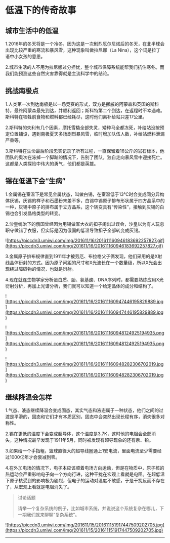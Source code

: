 # 低温下的传奇故事

## 城市生活中的低温

1.2016年的冬天将是一个冷冬，因为这是一次剧烈厄尔尼诺后的冬天，在北半球会出现比较严重的寒流和暴风雪，这种现象叫做拉尼娜（La Nina），这个词是拉丁语中小女孩的意思。

2.城市生活的人不用为拉尼娜过分担忧，整个城市保障系统能帮我们抗住寒冬。而我们能预测这些自然灾害靠得就是主流科学中的结论。

## 挑战南极点

1.人类第一次到达南极是以一场竞赛的形式，双方是挪威的阿蒙森和英国的斯科特，最终阿蒙森最先到达，并顺利返回；斯科特第二个到达，在返程时不幸遇难。斯科特在牺牲前食物和燃料都已经耗尽，这时他们离补给站只差17公里。

2.斯科特的失利有几个因素，摩托雪橇全部失灵，矮种马全都冻死，补给站没按预定位置铺设，遇到南极夏天多场剧烈暴风雪，临时增加队伍人数，补给站燃料泄漏严重等。

3.斯科特在生命最后阶段忠实记录了所有过程，一直保留着16公斤的岩石标本，他团队的奥次在冻掉一个脚趾的情况下，告别了团队，独自走向暴风雪中迎接死亡。这都是人类探险中伟大的勇气，他们都是英雄。

## 锡在低温下会“生病”

1.金属锡在室温下是常见金属状态，叫做白锡，在室温低于13℃时会变成同分异构体灰锡，灰锡的样子和石墨粉末差不多，白锡中锡原子排布形状属于四方晶系中的一种，灰锡中原子的排布属于立方晶系，这个转变具有“传染性”，接触到灰锡的白锡也会引发晶格类型的转变。

2.沙皇统治下的俄国曾经因为用锡做军大衣的扣子闹出过误会，沙皇以为有人玩忽职守做错了衣服，但实际是因为俄国的低温导致扣子全部转变成灰锡。

![https://piccdn3.umiwi.com/img/201611/16/201611160946183692257827.gif](https://piccdn3.umiwi.com/img/201611/16/201611160946183692257827.gif)

3.金属原子排布规律直到1911年才被劳厄、布拉格父子俩发现，他们采用的是X射线晶体衍射的方式。因为原子间距的尺寸和X光波长在一个数量级，所以X光会出现绕过障碍物的情况，也就是衍射。

4.现在就连生物学家分析蛋白质、胎、氨基酸、DNA序列时，都需要熟练应用X光衍射分析，再加上光谱分析，我们就可以知道一个给定晶体的成分和结构了。

![https://piccdn3.umiwi.com/img/201611/16/201611160947446195829889.jpg](https://piccdn3.umiwi.com/img/201611/16/201611160947446195829889.jpg)

![https://piccdn3.umiwi.com/img/201611/16/201611160948124925194935.png](https://piccdn3.umiwi.com/img/201611/16/201611160948124925194935.png)

![https://piccdn3.umiwi.com/img/201611/16/201611160948282306702019.jpg](https://piccdn3.umiwi.com/img/201611/16/201611160948282306702019.jpg)

## 继续降温会怎样

1.气态、液态继续降温会变成固态，其实气态和液态属于一种状态，他们之间的过渡是平滑的，固态和它们才有本质区别，固态中会突然出现长程有序，消失很多对称性。

2.锡在更低的温度下会变成超导体，这个温度是3.7K，这时他的电阻会全部消失，这种情况最早发现于1911年5月，同时被发现有超导现象的还有汞、铅。

3.如果给一个手指粗，篮球直径大的超导线圈通上1安电流，里面电流至少需要经过1000亿年才会衰减到零。

4.在外加电场的情况下，电子本应该顺着电场方向运动，但是在物质中，原子核的热运动会严重影响电子向一个方向行进，这种干扰在宏观上看就是电阻。在超低温下原子核受到的影响极为剧烈，但电子的运动对温度不敏感，于是干扰反而不存在了，从宏观上看就是电阻消失了。

> 讨论话题
> 
> 请举一个复杂系统的例子，比如城市系统，并说说这个系统复杂在哪儿，下一期我们就来聊聊“复杂系统”。

![https://piccdn3.umiwi.com/img/201611/15/201611151917447509202705.jpg](https://piccdn3.umiwi.com/img/201611/15/201611151917447509202705.jpg)

---
